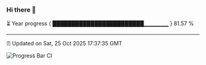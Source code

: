 ### Hi there 👋

⏳ Year progress { ████████████████████████▁▁▁▁▁▁ } 81.57 %

---

⏰ Updated on Sat, 25 Oct 2025 17:37:35 GMT

![Progress Bar CI](https://github.com/IshwaranRudhara/GIT-ACTION/workflows/Progress%20Bar%20CI/badge.svg)
